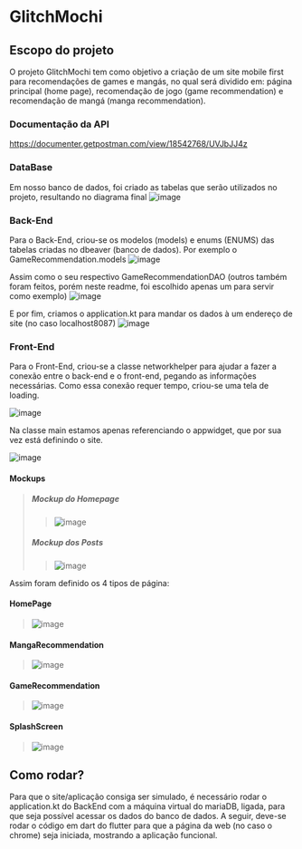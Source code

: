 # GlitchMochi

## Escopo do projeto

O projeto GlitchMochi tem como objetivo a criação de um site mobile first para recomendações de games e mangás, no qual será dividido em: página principal (home page), recomendação de jogo (game recommendation) e recomendação de mangá (manga recommendation).

### Documentação da API

https://documenter.getpostman.com/view/18542768/UVJbJJ4z

### DataBase

Em nosso banco de dados, foi criado as tabelas que serão utilizados no projeto, resultando no diagrama final
![image](https://user-images.githubusercontent.com/73084673/142273702-c822a741-f94f-4a5b-bc3a-9706e99c0424.png)

### Back-End

Para o Back-End, criou-se os modelos (models) e enums (ENUMS) das tabelas criadas no dbeaver (banco de dados). Por exemplo o GameRecommendation.models
![image](https://user-images.githubusercontent.com/73084673/142274304-aaa23664-e1d5-407d-a003-32525f42edf0.png)

Assim como o seu respectivo GameRecommendationDAO (outros também foram feitos, porém neste readme, foi escolhido apenas um para servir como exemplo)
![image](https://user-images.githubusercontent.com/73084673/142274479-1888b649-33bc-442f-84de-54933e630e0d.png)

E por fim, criamos o application.kt para mandar os dados à um endereço de site (no caso localhost8087)
![image](https://user-images.githubusercontent.com/73084673/142276812-3e523fee-f39c-48ab-ad3b-2b4ba3a48a71.png)


### Front-End

Para o Front-End, criou-se a classe networkhelper para ajudar a fazer a conexão entre o back-end e o front-end, pegando as informações necessárias. Como essa conexão requer tempo, criou-se uma tela de loading.

![image](https://user-images.githubusercontent.com/79462846/143726041-8eaac05a-83fa-4e6a-aa0a-9b190939715b.png)

Na classe main estamos apenas referenciando o appwidget, que por sua vez está definindo o site.

![image](https://user-images.githubusercontent.com/79462846/143726049-44ba02eb-9ce7-4b97-b757-cbfc530962d6.png)

#### Mockups
> ##### Mockup do Homepage
>> ![image](https://user-images.githubusercontent.com/79462846/142289794-c1a2dc44-f270-4194-bd76-42bb70438fb1.png)
> ##### Mockup dos Posts
>> ![image](https://user-images.githubusercontent.com/79462846/142286988-fd4df1e2-0016-44cf-b164-3393a1655f54.png)



Assim foram definido os 4 tipos de página:

#### HomePage
> ![image](https://user-images.githubusercontent.com/73084673/142280580-ee0f9f87-9e05-4766-aa4b-5408cba7ba24.png)

#### MangaRecommendation
> ![image](https://user-images.githubusercontent.com/73084673/142283069-28f6ff32-c972-48c8-b4ae-7dbc8a5b7605.png)

#### GameRecommendation
> ![image](https://user-images.githubusercontent.com/73084673/142283131-c2575454-8f55-4a41-ad60-fcb6bccffb24.png)

#### SplashScreen
> ![image](https://user-images.githubusercontent.com/79462846/143726269-edd21501-803b-434e-bbd4-910444c7a68c.png)
## Como rodar?

Para que o site/aplicação consiga ser simulado, é necessário rodar o application.kt do BackEnd com a máquina virtual do mariaDB, ligada, para que seja possível acessar os dados do banco de dados. A seguir, deve-se rodar o código em dart do flutter para que a página da web (no caso o chrome) seja iniciada, mostrando a aplicação funcional.

